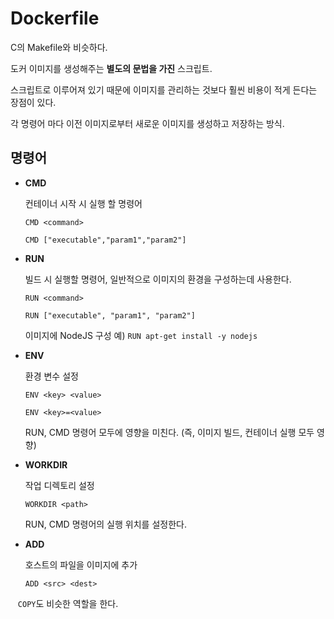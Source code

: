 # Dockerfile

C의 Makefile와 비슷하다.

도커 이미지를 생성해주는 **별도의 문법을 가진** 스크립트.

스크립트로 이루어져 있기 때문에 이미지를 관리하는 것보다 훨씬 비용이 적게 든다는 장점이 있다.

각 명령어 마다 이전 이미지로부터 새로운 이미지를 생성하고 저장하는 방식.

## 명령어

* **CMD**

    컨테이너 시작 시 실행 할 명령어

    `CMD <command>`

    `CMD ["executable","param1","param2"]`

* **RUN**

    빌드 시 실행할 명령어, 일반적으로 이미지의 환경을 구성하는데 사용한다.

    `RUN <command>`

    `RUN ["executable", "param1", "param2"]`

    이미지에 NodeJS 구성 예) `RUN apt-get install -y nodejs`

* **ENV**

    환경 변수 설정

    `ENV <key> <value>`

    `ENV <key>=<value>`

    RUN, CMD 명령어 모두에 영향을 미친다. (즉, 이미지 빌드, 컨테이너 실행 모두 영향)

* **WORKDIR**

    작업 디렉토리 설정

    `WORKDIR <path>`

    RUN, CMD 명령어의 실행 위치를 설정한다.

* **ADD**

    호스트의 파일을 이미지에 추가

    `ADD <src> <dest>`
    
    ```COPY```도 비슷한 역할을 한다.

